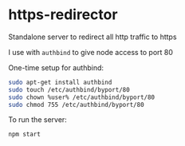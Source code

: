 # https-redirector

Standalone server to redirect all http traffic to https

I use with `authbind` to give node access to port 80

One-time setup for authbind:

```bash
sudo apt-get install authbind
sudo touch /etc/authbind/byport/80
sudo chown %user% /etc/authbind/byport/80
sudo chmod 755 /etc/authbind/byport/80
```

To run the server:

```bash
npm start
```
